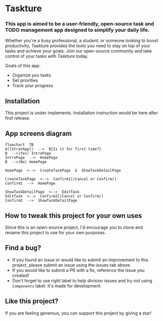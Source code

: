 # Taskture

### This app is aimed to be a user-friendly, open-source task and TODO management app designed to simplify your daily life.

Whether you're a busy professional, a student, or someone looking to boost productivity, Taskture provides the tools you need to stay on top of your tasks and achieve your goals.
Join our open-source community and take control of your tasks with Taskture today.

Goals of this app:
- Organize you tasks
- Set priorities
- Track your progress

## Installation
This project is under implements. Installation instruction would be here after first release.

## App screens diagram
```mermaid
flowchart  TB
A([StratApp])  -->  B{Is it for first time?}
B  -->|Yes| IntroPage
IntroPage  -->  HomePage
B  -->|No| HomePage

HomePage  <-->  CreateTaskPage  &  ShowTaskDetailPage

CreateTaskPage  <-->  Confirm1[/Cancel or Confirm/]
Confirm1  -->  HomePage

ShowTaskDetailPage  <-->  EditTask
EditTask  <-->  Confirm2[/Cancel or Confirm/]
Confirm2  -->  ShowTaskDetailPage
```

## How to tweak this project for your own uses
Since this is an open-source project, I'd encourage you to clone and rename this project to use for your own purposes.

## Find a bug?
- If you found an issue or would like to submit an improvement to this project, please submit an issue using the issues tab above.
- If you would like to submit a PR with a fix, reference the issue you created!
- Don't forget to use right label to help division issues and try not using `Components` label. It's made for development.

## Like this project?
If you are feeling generous, you can support this project by giving a star!